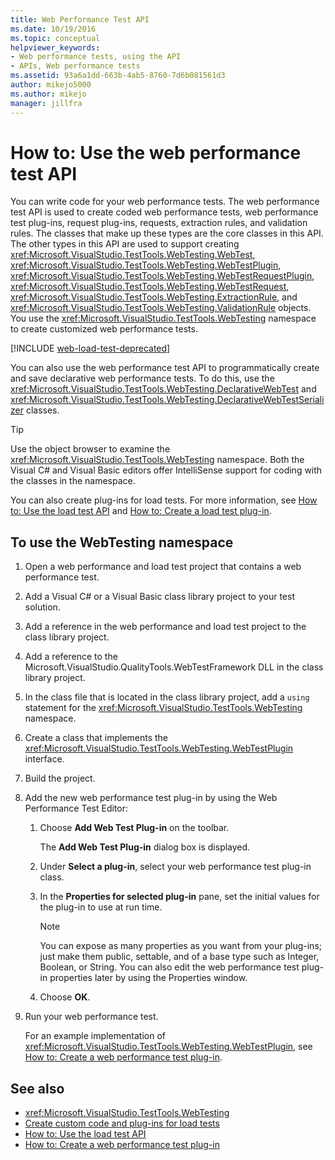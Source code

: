 ```yaml
---
title: Web Performance Test API
ms.date: 10/19/2016
ms.topic: conceptual
helpviewer_keywords:
- Web performance tests, using the API
- APIs, Web performance tests
ms.assetid: 93a6a1dd-663b-4ab5-8760-7d6b081561d3
author: mikejo5000
ms.author: mikejo
manager: jillfra
---
```

# How to: Use the web performance test API

You can write code for your web performance tests. The web performance test API is used to create coded web performance tests, web performance test plug-ins, request plug-ins, requests, extraction rules, and validation rules. The classes that make up these types are the core classes in this API. The other types in this API are used to support creating <xref:Microsoft.VisualStudio.TestTools.WebTesting.WebTest>, <xref:Microsoft.VisualStudio.TestTools.WebTesting.WebTestPlugin>, <xref:Microsoft.VisualStudio.TestTools.WebTesting.WebTestRequestPlugin>, <xref:Microsoft.VisualStudio.TestTools.WebTesting.WebTestRequest>, <xref:Microsoft.VisualStudio.TestTools.WebTesting.ExtractionRule>, and <xref:Microsoft.VisualStudio.TestTools.WebTesting.ValidationRule> objects. You use the <xref:Microsoft.VisualStudio.TestTools.WebTesting> namespace to create customized web performance tests.

[!INCLUDE [web-load-test-deprecated](includes/web-load-test-deprecated.md)]

You can also use the web performance test API to programmatically create and save declarative web performance tests. To do this, use the <xref:Microsoft.VisualStudio.TestTools.WebTesting.DeclarativeWebTest> and <xref:Microsoft.VisualStudio.TestTools.WebTesting.DeclarativeWebTestSerializer> classes.

> [!TIP]
> Use the object browser to examine the <xref:Microsoft.VisualStudio.TestTools.WebTesting> namespace. Both the Visual C# and Visual Basic editors offer IntelliSense support for coding with the classes in the namespace.

You can also create plug-ins for load tests. For more information, see [How to: Use the load test API](../test/how-to-use-the-load-test-api.md) and [How to: Create a load test plug-in](../test/how-to-create-a-load-test-plug-in.md).

## To use the WebTesting namespace

1. Open a web performance and load test project that contains a web performance test.

2. Add a Visual C# or a Visual Basic class library project to your test solution.

3. Add a reference in the web performance and load test project to the class library project.

4. Add a reference to the Microsoft.VisualStudio.QualityTools.WebTestFramework DLL in the class library project.

5. In the class file that is located in the class library project, add a `using` statement for the <xref:Microsoft.VisualStudio.TestTools.WebTesting> namespace.

6. Create a class that implements the <xref:Microsoft.VisualStudio.TestTools.WebTesting.WebTestPlugin> interface.

7. Build the project.

8. Add the new web performance test plug-in by using the Web Performance Test Editor:

    1. Choose **Add Web Test Plug-in** on the toolbar.

         The **Add Web Test Plug-in** dialog box is displayed.

    2. Under **Select a plug-in**, select your web performance test plug-in class.

    3. In the **Properties for selected plug-in** pane, set the initial values for the plug-in to use at run time.

        > [!NOTE]
        > You can expose as many properties as you want from your plug-ins; just make them public, settable, and of a base type such as Integer, Boolean, or String. You can also edit the web performance test plug-in properties later by using the Properties window.

    4. Choose **OK**.

9. Run your web performance test.

     For an example implementation of <xref:Microsoft.VisualStudio.TestTools.WebTesting.WebTestPlugin>, see [How to: Create a web performance test plug-in](../test/how-to-create-a-web-performance-test-plug-in.md).

## See also

- <xref:Microsoft.VisualStudio.TestTools.WebTesting>
- [Create custom code and plug-ins for load tests](../test/create-custom-code-and-plug-ins-for-load-tests.md)
- [How to: Use the load test API](../test/how-to-use-the-load-test-api.md)
- [How to: Create a web performance test plug-in](../test/how-to-create-a-web-performance-test-plug-in.md)

